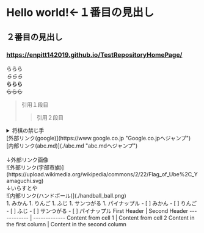 # Hello world!←１番目の見出し<br>
## ２番目の見出し<br>
### https://enpitt142019.github.io/TestRepositoryHomePage/<br>
ららら<br>
_ららら_<br>
**ららら**<br>
~~ららら~~<br>
>引用１段目
>>引用２段目
<details>
<summary>将棋の禁じ手</summary>
1. 二歩<br>
2. 行き場所のない駒<br>
3. 打ち歩詰め<br>
4. 連続王手の千日手  
</details>
[外部リンク(google)](https://www.google.co.jp "Google.co.jpへジャンプ")<br>
[内部リンク(abc.md)](./abc.md "abc.mdへジャンプ")<br>
<br>
↓外部リンク画像<br>
![外部リンク(宇部市旗)](https://upload.wikimedia.org/wikipedia/commons/2/22/Flag_of_Ube%2C_Yamaguchi.svg)<br>
↓いらすとや<br>
![内部リンク(ハンドボール)](./handball_ball.png)<br>
1. みかん
1. りんご
   1. ふじ
   1. サンつがる
1. パイナップル
- [ ] みかん
- [ ] りんご
  - [ ] ふじ
  - [ ] サンつがる
- [ ] パイナップル
First Header | Second Header
------------ | -------------
Content from cell 1 | Content from cell 2
Content in the first column | Content in the second column
